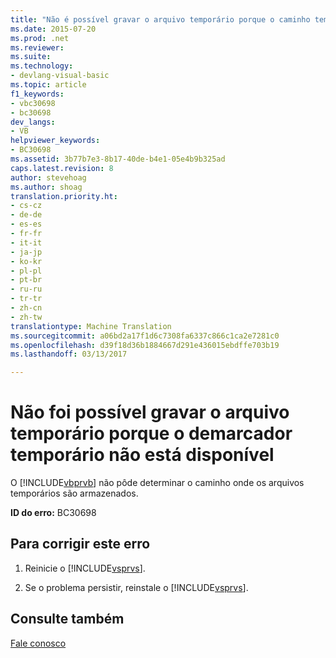 ```yaml
---
title: "Não é possível gravar o arquivo temporário porque o caminho temporário não está disponível | Documentos do Microsoft"
ms.date: 2015-07-20
ms.prod: .net
ms.reviewer: 
ms.suite: 
ms.technology:
- devlang-visual-basic
ms.topic: article
f1_keywords:
- vbc30698
- bc30698
dev_langs:
- VB
helpviewer_keywords:
- BC30698
ms.assetid: 3b77b7e3-8b17-40de-b4e1-05e4b9b325ad
caps.latest.revision: 8
author: stevehoag
ms.author: shoag
translation.priority.ht:
- cs-cz
- de-de
- es-es
- fr-fr
- it-it
- ja-jp
- ko-kr
- pl-pl
- pt-br
- ru-ru
- tr-tr
- zh-cn
- zh-tw
translationtype: Machine Translation
ms.sourcegitcommit: a06bd2a17f1d6c7308fa6337c866c1ca2e7281c0
ms.openlocfilehash: d39f18d36b1884667d291e436015ebdffe703b19
ms.lasthandoff: 03/13/2017

---
```

# <a name="unable-to-write-temporary-file-because-temporary-path-is-not-available"></a>Não foi possível gravar o arquivo temporário porque o demarcador temporário não está disponível
O [!INCLUDE[vbprvb](../../../csharp/programming-guide/concepts/linq/includes/vbprvb_md.md)] não pôde determinar o caminho onde os arquivos temporários são armazenados.  
  
 **ID do erro:** BC30698  
  
## <a name="to-correct-this-error"></a>Para corrigir este erro  
  
1.  Reinicie o [!INCLUDE[vsprvs](../../../csharp/includes/vsprvs_md.md)].  
  
2.  Se o problema persistir, reinstale o [!INCLUDE[vsprvs](../../../csharp/includes/vsprvs_md.md)].  
  
## <a name="see-also"></a>Consulte também  
 [Fale conosco](https://docs.microsoft.com/visualstudio/ide/talk-to-us)
